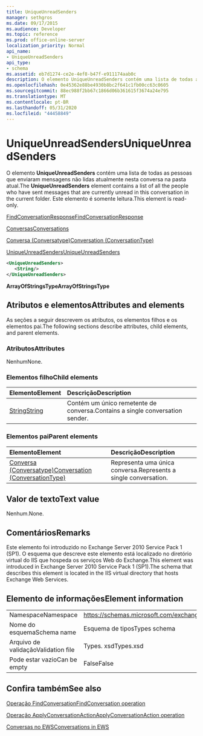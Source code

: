 ```yaml
---
title: UniqueUnreadSenders
manager: sethgros
ms.date: 09/17/2015
ms.audience: Developer
ms.topic: reference
ms.prod: office-online-server
localization_priority: Normal
api_name:
- UniqueUnreadSenders
api_type:
- schema
ms.assetid: eb7d1274-ce2e-4ef8-b47f-e911174aab0c
description: O elemento UniqueUnreadSenders contém uma lista de todas as pessoas que enviaram mensagens não lidas atualmente nesta conversa na pasta atual. Este elemento é somente leitura.
ms.openlocfilehash: 0e45362e88be4930b8bc2f641c1fb00cc63c0605
ms.sourcegitcommit: 88ec988f2bb67c1866d06b361615f3674a24e795
ms.translationtype: MT
ms.contentlocale: pt-BR
ms.lasthandoff: 05/31/2020
ms.locfileid: "44458849"
---
```

# <a name="uniqueunreadsenders"></a><span data-ttu-id="f6189-104">UniqueUnreadSenders</span><span class="sxs-lookup"><span data-stu-id="f6189-104">UniqueUnreadSenders</span></span>

<span data-ttu-id="f6189-105">O elemento **UniqueUnreadSenders** contém uma lista de todas as pessoas que enviaram mensagens não lidas atualmente nesta conversa na pasta atual.</span><span class="sxs-lookup"><span data-stu-id="f6189-105">The **UniqueUnreadSenders** element contains a list of all the people who have sent messages that are currently unread in this conversation in the current folder.</span></span> <span data-ttu-id="f6189-106">Este elemento é somente leitura.</span><span class="sxs-lookup"><span data-stu-id="f6189-106">This element is read-only.</span></span> 
  
[<span data-ttu-id="f6189-107">FindConversationResponse</span><span class="sxs-lookup"><span data-stu-id="f6189-107">FindConversationResponse</span></span>](findconversationresponse.md)
  
[<span data-ttu-id="f6189-108">Conversas</span><span class="sxs-lookup"><span data-stu-id="f6189-108">Conversations</span></span>](conversations-ex15websvcsotherref.md)
  
[<span data-ttu-id="f6189-109">Conversa (Conversatype)</span><span class="sxs-lookup"><span data-stu-id="f6189-109">Conversation (ConversationType)</span></span>](conversation-conversationtype.md)
  
[<span data-ttu-id="f6189-110">UniqueUnreadSenders</span><span class="sxs-lookup"><span data-stu-id="f6189-110">UniqueUnreadSenders</span></span>](uniqueunreadsenders.md)
  
```XML
<UniqueUnreadSenders>
   <String/>
</UniqueUnreadSenders>
```

 <span data-ttu-id="f6189-111">**ArrayOfStringsType**</span><span class="sxs-lookup"><span data-stu-id="f6189-111">**ArrayOfStringsType**</span></span>
## <a name="attributes-and-elements"></a><span data-ttu-id="f6189-112">Atributos e elementos</span><span class="sxs-lookup"><span data-stu-id="f6189-112">Attributes and elements</span></span>

<span data-ttu-id="f6189-113">As seções a seguir descrevem os atributos, os elementos filhos e os elementos pai.</span><span class="sxs-lookup"><span data-stu-id="f6189-113">The following sections describe attributes, child elements, and parent elements.</span></span>
  
### <a name="attributes"></a><span data-ttu-id="f6189-114">Atributos</span><span class="sxs-lookup"><span data-stu-id="f6189-114">Attributes</span></span>

<span data-ttu-id="f6189-115">Nenhum</span><span class="sxs-lookup"><span data-stu-id="f6189-115">None.</span></span>
  
### <a name="child-elements"></a><span data-ttu-id="f6189-116">Elementos filho</span><span class="sxs-lookup"><span data-stu-id="f6189-116">Child elements</span></span>

|<span data-ttu-id="f6189-117">**Elemento**</span><span class="sxs-lookup"><span data-stu-id="f6189-117">**Element**</span></span>|<span data-ttu-id="f6189-118">**Descrição**</span><span class="sxs-lookup"><span data-stu-id="f6189-118">**Description**</span></span>|
|:-----|:-----|
|[<span data-ttu-id="f6189-119">String</span><span class="sxs-lookup"><span data-stu-id="f6189-119">String</span></span>](string.md) <br/> |<span data-ttu-id="f6189-120">Contém um único remetente de conversa.</span><span class="sxs-lookup"><span data-stu-id="f6189-120">Contains a single conversation sender.</span></span>  <br/> |
   
### <a name="parent-elements"></a><span data-ttu-id="f6189-121">Elementos pai</span><span class="sxs-lookup"><span data-stu-id="f6189-121">Parent elements</span></span>

|<span data-ttu-id="f6189-122">**Elemento**</span><span class="sxs-lookup"><span data-stu-id="f6189-122">**Element**</span></span>|<span data-ttu-id="f6189-123">**Descrição**</span><span class="sxs-lookup"><span data-stu-id="f6189-123">**Description**</span></span>|
|:-----|:-----|
|[<span data-ttu-id="f6189-124">Conversa (Conversatype)</span><span class="sxs-lookup"><span data-stu-id="f6189-124">Conversation (ConversationType)</span></span>](conversation-conversationtype.md) <br/> |<span data-ttu-id="f6189-125">Representa uma única conversa.</span><span class="sxs-lookup"><span data-stu-id="f6189-125">Represents a single conversation.</span></span>  <br/> |
   
## <a name="text-value"></a><span data-ttu-id="f6189-126">Valor de texto</span><span class="sxs-lookup"><span data-stu-id="f6189-126">Text value</span></span>

<span data-ttu-id="f6189-127">Nenhum.</span><span class="sxs-lookup"><span data-stu-id="f6189-127">None.</span></span>
  
## <a name="remarks"></a><span data-ttu-id="f6189-128">Comentários</span><span class="sxs-lookup"><span data-stu-id="f6189-128">Remarks</span></span>

<span data-ttu-id="f6189-129">Este elemento foi introduzido no Exchange Server 2010 Service Pack 1 (SP1). O esquema que descreve este elemento está localizado no diretório virtual do IIS que hospeda os serviços Web do Exchange.</span><span class="sxs-lookup"><span data-stu-id="f6189-129">This element was introduced in Exchange Server 2010 Service Pack 1 (SP1).The schema that describes this element is located in the IIS virtual directory that hosts Exchange Web Services.</span></span>
  
## <a name="element-information"></a><span data-ttu-id="f6189-130">Elemento de informações</span><span class="sxs-lookup"><span data-stu-id="f6189-130">Element information</span></span>

|||
|:-----|:-----|
|<span data-ttu-id="f6189-131">Namespace</span><span class="sxs-lookup"><span data-stu-id="f6189-131">Namespace</span></span>  <br/> |https://schemas.microsoft.com/exchange/services/2006/types  <br/> |
|<span data-ttu-id="f6189-132">Nome do esquema</span><span class="sxs-lookup"><span data-stu-id="f6189-132">Schema name</span></span>  <br/> |<span data-ttu-id="f6189-133">Esquema de tipos</span><span class="sxs-lookup"><span data-stu-id="f6189-133">Types schema</span></span>  <br/> |
|<span data-ttu-id="f6189-134">Arquivo de validação</span><span class="sxs-lookup"><span data-stu-id="f6189-134">Validation file</span></span>  <br/> |<span data-ttu-id="f6189-135">Types. xsd</span><span class="sxs-lookup"><span data-stu-id="f6189-135">Types.xsd</span></span>  <br/> |
|<span data-ttu-id="f6189-136">Pode estar vazio</span><span class="sxs-lookup"><span data-stu-id="f6189-136">Can be empty</span></span>  <br/> |<span data-ttu-id="f6189-137">False</span><span class="sxs-lookup"><span data-stu-id="f6189-137">False</span></span>  <br/> |
   
## <a name="see-also"></a><span data-ttu-id="f6189-138">Confira também</span><span class="sxs-lookup"><span data-stu-id="f6189-138">See also</span></span>



[<span data-ttu-id="f6189-139">Operação FindConversation</span><span class="sxs-lookup"><span data-stu-id="f6189-139">FindConversation operation</span></span>](findconversation-operation.md)
  
[<span data-ttu-id="f6189-140">Operação ApplyConversationAction</span><span class="sxs-lookup"><span data-stu-id="f6189-140">ApplyConversationAction operation</span></span>](applyconversationaction-operation.md)


[<span data-ttu-id="f6189-141">Conversas no EWS</span><span class="sxs-lookup"><span data-stu-id="f6189-141">Conversations in EWS</span></span>](https://msdn.microsoft.com/library/91e64629-db6c-4c94-9dcb-d386232e8467%28Office.15%29.aspx)

